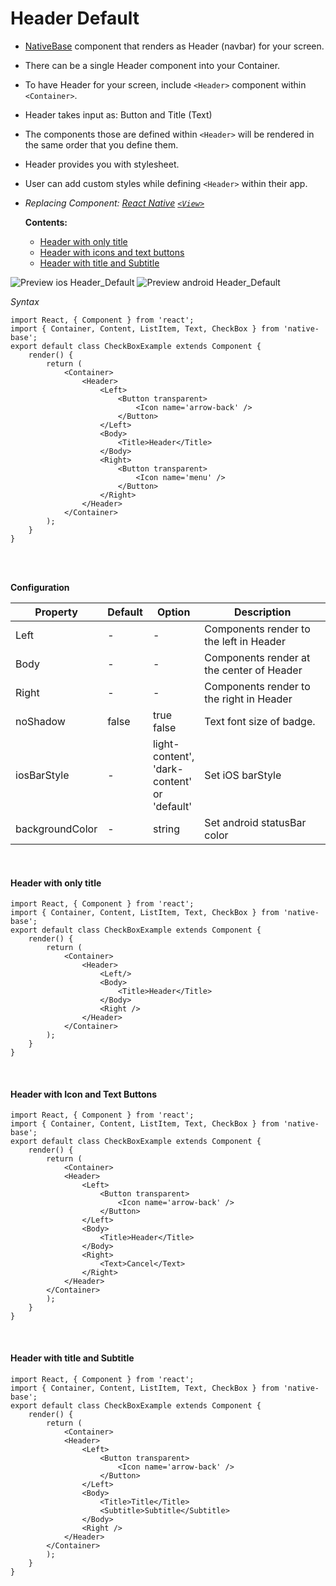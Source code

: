 # Header Default
* [NativeBase](https://nativebase.io/) component that renders as Header (navbar) for your screen.
* There can be a single Header component into your Container.
* To have Header for your screen, include <code>&lt;Header></code> component within <code>&lt;Container></code>.
* Header takes input as: Button and Title (Text)
* The components those are defined within <code>&lt;Header></code> will be rendered in the same order that you define them.
* Header provides you with stylesheet.
* User can add custom styles while defining <code>&lt;Header></code> within their app.
* *Replacing Component:
  [React Native](https://facebook.github.io/react-native/)
  [<code>&lt;View></code>](https://facebook.github.io/react-native/docs/view.html)*

  **Contents:**
  * [Header with only title](Components.md#Header_with_only_title)
  * [Header with icons and text buttons](Components.md#Header_with_Icon_and_Text_Buttons)
  * [Header with title and Subtitle](Components.md#Header_with_title_and_Subtitle)

![Preview ios Header_Default](../docs/assets/ios/components/header.png)
![Preview android Header_Default](https://github.com/GeekyAnts/NativeBase-KitchenSink/raw/master/screenshots/android/iconTextBtnsHeader.png)

*Syntax*
<pre class="line-numbers"><code class="language-jsx">import React, { Component } from 'react';
import { Container, Content, ListItem, Text, CheckBox } from 'native-base';
export default class CheckBoxExample extends Component {
    render() {
        return (
            &lt;Container>
                &lt;Header>
                    &lt;Left>
                        &lt;Button transparent>
                            &lt;Icon name='arrow-back' />
                        &lt;/Button>
                    &lt;/Left>
                    &lt;Body>
                        &lt;Title>Header&lt;/Title>
                    &lt;/Body>
                    &lt;Right>
                        &lt;Button transparent>
                            &lt;Icon name='menu' />
                        &lt;/Button>
                    &lt;/Right>
                &lt;/Header>
            &lt;/Container>
        );
    }
}</code></pre><br />
<br />

**Configuration**<br />
    <table class = "table table-bordered">
        <thead>
            <tr>
                <th>Property</th>
                <th>Default</th>
                <th>Option</th>
                <th width="50%">Description</th>
            </tr>
        </thead>
        <tbody>
            <tr>
                <td>Left</td>
                <td>-</td>
                <td>-</td>
                <td>Components render to the left in Header</td>
            </tr>
            <tr>
                <td>Body</td>
                <td> - </td>
                <td>-</td>
                <td>Components render at the center of Header</td>
            </tr>
            <tr>
                <td>Right</td>
                <td> - </td>
                <td>-</td>
                <td>Components render to the right in Header</td>
            </tr>
            <tr>
                <td>noShadow</td>
                <td> false </td>
                <td>true false</td>
                <td>Text font size of badge.</td>
            </tr>
            <tr>
                <td>iosBarStyle</td>
                <td> - </td>
                <td>light-content', 'dark-content' or 'default'</td>
                <td>Set iOS barStyle</td>
            </tr>
            <tr>
                <td>backgroundColor</td>
                <td> - </td>
                <td>string</td>
                <td>Set android statusBar color</td>
            </tr>
        </tbody>
    </table><br />


#### Header with only title
<pre class="line-numbers"><code class="language-jsx">import React, { Component } from 'react';
import { Container, Content, ListItem, Text, CheckBox } from 'native-base';
export default class CheckBoxExample extends Component {
    render() {
        return (
            &lt;Container>
                &lt;Header>
                    &lt;Left/>
                    &lt;Body>
                        &lt;Title>Header&lt;/Title>
                    &lt;/Body>
                    &lt;Right />
                &lt;/Header>
            &lt;/Container>
        );
    }
}</code></pre><br />

#### Header with Icon and Text Buttons
<pre class="line-numbers"><code class="language-jsx">import React, { Component } from 'react';
import { Container, Content, ListItem, Text, CheckBox } from 'native-base';
export default class CheckBoxExample extends Component {
    render() {
        return (
            &lt;Container>
            &lt;Header>
                &lt;Left>
                    &lt;Button transparent>
                        &lt;Icon name='arrow-back' />
                    &lt;/Button>
                &lt;/Left>
                &lt;Body>
                    &lt;Title>Header&lt;/Title>
                &lt;/Body>
                &lt;Right>
                    &lt;Text>Cancel&lt;/Text>
                &lt;/Right>
            &lt;/Header>
        &lt;/Container>
        );
    }
}</code></pre><br />

#### Header with title and Subtitle
<pre class="line-numbers"><code class="language-jsx">import React, { Component } from 'react';
import { Container, Content, ListItem, Text, CheckBox } from 'native-base';
export default class CheckBoxExample extends Component {
    render() {
        return (
            &lt;Container>
            &lt;Header>
                &lt;Left>
                    &lt;Button transparent>
                        &lt;Icon name='arrow-back' />
                    &lt;/Button>
                &lt;/Left>
                &lt;Body>
                    &lt;Title>Title&lt;/Title>
                    &lt;Subtitle>Subtitle&lt;/Subtitle>
                &lt;/Body>
                &lt;Right />
            &lt;/Header>
        &lt;/Container>
        );
    }
}</code></pre><br />

